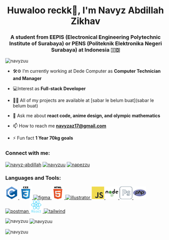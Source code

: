 <h1 align="center">Huwaloo reckk👋, I'm Navyz Abdillah Zikhav</h1>
<h3 align="center">A student from EEPIS (Electronical Engineering Polytechnic Institute of Surabaya) or PENS (Politeknik Elektronika Negeri Surabaya) at Indonesia 🇮🇩</h3>

<p align="left"> <img src="https://komarev.com/ghpvc/?username=navyzuu&label=Profile%20views&color=6803e2&style=flat" alt="navyzuu" /> </p>

- 🛠⚙️ I’m currently working at Dede Computer as **Computer Technician and Manager**

- 💻Interest as **Full-stack Developer**

- 👨‍💻 All of my projects are available at [sabar le belum buat](sabar le belum buat)

- 💬 Ask me about **react code, anime design, and olympic mathematics**

- 📫 How to reach me **navyzaz17@gmail.com**

- ⚡ Fun fact **1 Year 70kg goals**

<h3 align="left">Connect with me:</h3>
<p align="left">
<a href="https://linkedin.com/in/navyz-abdillah" target="blank"><img align="center" src="https://raw.githubusercontent.com/rahuldkjain/github-profile-readme-generator/master/src/images/icons/Social/linked-in-alt.svg" alt="navyz-abdillah" height="30" width="40" /></a>
<a href="https://instagram.com/navyzuu" target="blank"><img align="center" src="https://raw.githubusercontent.com/rahuldkjain/github-profile-readme-generator/master/src/images/icons/Social/instagram.svg" alt="navyzuu" height="30" width="40" /></a>
<a href="https://www.youtube.com/c/napezzu" target="blank"><img align="center" src="https://raw.githubusercontent.com/rahuldkjain/github-profile-readme-generator/master/src/images/icons/Social/youtube.svg" alt="napezzu" height="30" width="40" /></a>
</p>

<h3 align="left">Languages and Tools:</h3>
<p align="left"> <a href="https://www.cprogramming.com/" target="_blank" rel="noreferrer"> <img src="https://raw.githubusercontent.com/devicons/devicon/master/icons/c/c-original.svg" alt="c" width="40" height="40"/> </a> <a href="https://www.w3schools.com/css/" target="_blank" rel="noreferrer"> <img src="https://raw.githubusercontent.com/devicons/devicon/master/icons/css3/css3-original-wordmark.svg" alt="css3" width="40" height="40"/> </a> <a href="https://www.figma.com/" target="_blank" rel="noreferrer"> <img src="https://www.vectorlogo.zone/logos/figma/figma-icon.svg" alt="figma" width="40" height="40"/> </a> <a href="https://www.w3.org/html/" target="_blank" rel="noreferrer"> <img src="https://raw.githubusercontent.com/devicons/devicon/master/icons/html5/html5-original-wordmark.svg" alt="html5" width="40" height="40"/> </a> <a href="https://www.adobe.com/in/products/illustrator.html" target="_blank" rel="noreferrer"> <img src="https://www.vectorlogo.zone/logos/adobe_illustrator/adobe_illustrator-icon.svg" alt="illustrator" width="40" height="40"/> </a> <a href="https://developer.mozilla.org/en-US/docs/Web/JavaScript" target="_blank" rel="noreferrer"> <img src="https://raw.githubusercontent.com/devicons/devicon/master/icons/javascript/javascript-original.svg" alt="javascript" width="40" height="40"/> </a> <a href="https://nodejs.org" target="_blank" rel="noreferrer"> <img src="https://raw.githubusercontent.com/devicons/devicon/master/icons/nodejs/nodejs-original-wordmark.svg" alt="nodejs" width="40" height="40"/> </a> <a href="https://www.photoshop.com/en" target="_blank" rel="noreferrer"> <img src="https://raw.githubusercontent.com/devicons/devicon/master/icons/photoshop/photoshop-line.svg" alt="photoshop" width="40" height="40"/> </a> <a href="https://www.php.net" target="_blank" rel="noreferrer"> <img src="https://raw.githubusercontent.com/devicons/devicon/master/icons/php/php-original.svg" alt="php" width="40" height="40"/> </a> <a href="https://postman.com" target="_blank" rel="noreferrer"> <img src="https://www.vectorlogo.zone/logos/getpostman/getpostman-icon.svg" alt="postman" width="40" height="40"/> </a> <a href="https://reactjs.org/" target="_blank" rel="noreferrer"> <img src="https://raw.githubusercontent.com/devicons/devicon/master/icons/react/react-original-wordmark.svg" alt="react" width="40" height="40"/> </a> <a href="https://tailwindcss.com/" target="_blank" rel="noreferrer"> <img src="https://www.vectorlogo.zone/logos/tailwindcss/tailwindcss-icon.svg" alt="tailwind" width="40" height="40"/> </a> </p>

<p><img align="left" src="https://github-readme-stats.vercel.app/api/top-langs?username=navyzuu&show_icons=true&locale=en&layout=compact" alt="navyzuu" /></p>

<p>&nbsp;<img align="center" src="https://github-readme-stats.vercel.app/api?username=navyzuu&show_icons=true&theme=tokyonight&locale=en" alt="navyzuu" /></p>

<p><img align="center" src="https://github-readme-streak-stats.herokuapp.com/?user=navyzuu&" alt="navyzuu" /></p>
